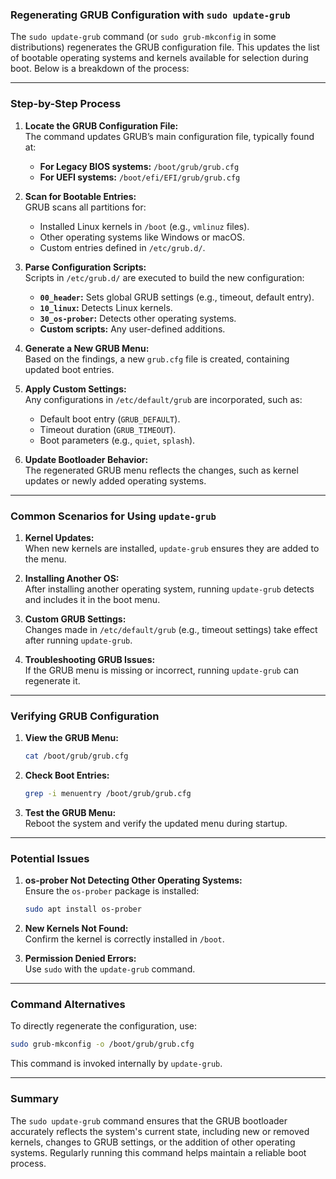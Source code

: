 ### Regenerating GRUB Configuration with `sudo update-grub`  

The `sudo update-grub` command (or `sudo grub-mkconfig` in some distributions) regenerates the GRUB configuration file. This updates the list of bootable operating systems and kernels available for selection during boot. Below is a breakdown of the process:  

---

### Step-by-Step Process  

1. **Locate the GRUB Configuration File:**  
   The command updates GRUB’s main configuration file, typically found at:  
   - **For Legacy BIOS systems:** `/boot/grub/grub.cfg`  
   - **For UEFI systems:** `/boot/efi/EFI/grub/grub.cfg`  

2. **Scan for Bootable Entries:**  
   GRUB scans all partitions for:  
   - Installed Linux kernels in `/boot` (e.g., `vmlinuz` files).  
   - Other operating systems like Windows or macOS.  
   - Custom entries defined in `/etc/grub.d/`.  

3. **Parse Configuration Scripts:**  
   Scripts in `/etc/grub.d/` are executed to build the new configuration:  
   - **`00_header`:** Sets global GRUB settings (e.g., timeout, default entry).  
   - **`10_linux`:** Detects Linux kernels.  
   - **`30_os-prober`:** Detects other operating systems.  
   - **Custom scripts:** Any user-defined additions.  

4. **Generate a New GRUB Menu:**  
   Based on the findings, a new `grub.cfg` file is created, containing updated boot entries.  

5. **Apply Custom Settings:**  
   Any configurations in `/etc/default/grub` are incorporated, such as:  
   - Default boot entry (`GRUB_DEFAULT`).  
   - Timeout duration (`GRUB_TIMEOUT`).  
   - Boot parameters (e.g., `quiet`, `splash`).  

6. **Update Bootloader Behavior:**  
   The regenerated GRUB menu reflects the changes, such as kernel updates or newly added operating systems.  

---

### Common Scenarios for Using `update-grub`  

1. **Kernel Updates:**  
   When new kernels are installed, `update-grub` ensures they are added to the menu.  

2. **Installing Another OS:**  
   After installing another operating system, running `update-grub` detects and includes it in the boot menu.  

3. **Custom GRUB Settings:**  
   Changes made in `/etc/default/grub` (e.g., timeout settings) take effect after running `update-grub`.  

4. **Troubleshooting GRUB Issues:**  
   If the GRUB menu is missing or incorrect, running `update-grub` can regenerate it.  

---

### Verifying GRUB Configuration  

1. **View the GRUB Menu:**  
   ```bash
   cat /boot/grub/grub.cfg
   ```  

2. **Check Boot Entries:**  
   ```bash
   grep -i menuentry /boot/grub/grub.cfg
   ```  

3. **Test the GRUB Menu:**  
   Reboot the system and verify the updated menu during startup.  

---

### Potential Issues  

1. **os-prober Not Detecting Other Operating Systems:**  
   Ensure the `os-prober` package is installed:  
   ```bash
   sudo apt install os-prober
   ```  

2. **New Kernels Not Found:**  
   Confirm the kernel is correctly installed in `/boot`.  

3. **Permission Denied Errors:**  
   Use `sudo` with the `update-grub` command.  

---

### Command Alternatives  

To directly regenerate the configuration, use:  
```bash
sudo grub-mkconfig -o /boot/grub/grub.cfg
```  
This command is invoked internally by `update-grub`.  

---

### Summary  

The `sudo update-grub` command ensures that the GRUB bootloader accurately reflects the system's current state, including new or removed kernels, changes to GRUB settings, or the addition of other operating systems. Regularly running this command helps maintain a reliable boot process.  
